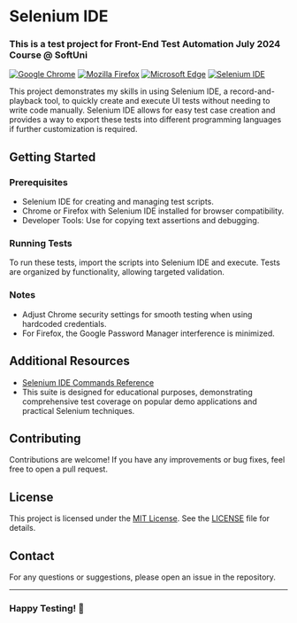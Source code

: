# Selenium IDE
### This is a test project for Front-End Test Automation July 2024 Course @ SoftUni

[![Google Chrome](https://img.shields.io/badge/tested%20on-Google%20Chrome-4285F4.svg)](https://www.google.com/chrome/)
[![Mozilla Firefox](https://img.shields.io/badge/tested%20on-Mozilla%20Firefox-FF7139.svg)](https://www.mozilla.org/firefox/)
[![Microsoft Edge](https://img.shields.io/badge/tested%20on-Microsoft%20Edge-0078D7.svg)](https://www.microsoft.com/edge)
[![Selenium IDE](https://img.shields.io/badge/tested%20with-Selenium%20IDE-FF6C37.svg)](https://www.selenium.dev/selenium-ide/)

This project demonstrates my skills in using Selenium IDE, a record-and-playback tool, to quickly create and execute UI tests without needing to write code manually. Selenium IDE allows for easy test case creation and provides a way to export these tests into different programming languages if further customization is required.

## Getting Started
### Prerequisites
- Selenium IDE for creating and managing test scripts.
- Chrome or Firefox with Selenium IDE installed for browser compatibility.
- Developer Tools: Use for copying text assertions and debugging.

### Running Tests
To run these tests, import the scripts into Selenium IDE and execute. Tests are organized by functionality, allowing targeted validation.

### Notes
- Adjust Chrome security settings for smooth testing when using hardcoded credentials.
- For Firefox, the Google Password Manager interference is minimized.

## Additional Resources
- [Selenium IDE Commands Reference](https://www.selenium.dev/selenium-ide/docs/en/api/commands)
- This suite is designed for educational purposes, demonstrating comprehensive test coverage on popular demo applications and practical Selenium techniques.

## Contributing
Contributions are welcome! If you have any improvements or bug fixes, feel free to open a pull request.

## License
This project is licensed under the [MIT License](LICENSE). See the [LICENSE](LICENSE) file for details.

## Contact
For any questions or suggestions, please open an issue in the repository.

---
### Happy Testing! 🚀
